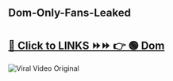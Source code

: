
 ## Dom-Only-Fans-Leaked

# <h2><a href="https://clipsfans.com/Dom&ref=git">🔗 Click to LINKS ⏩⏩ 👉 🟢 Dom </a></h2>

<a href="https://clipsfans.com/Dom&ref=git" rel="nofollow" data-target="animated-image.originalLink"><img src="https://i.ibb.co.com/xMMVF88/686577567.gif" alt="Viral Video Original" style="max-width: 100%; display: inline-block;" data-target="animated-image.originalImage"></a>
